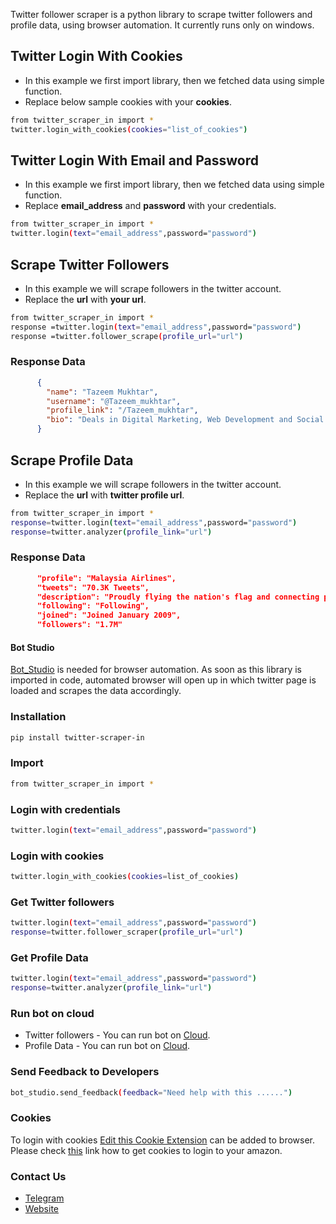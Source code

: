 Twitter follower scraper is a python library to scrape twitter followers and profile data, using browser automation. 
It currently runs only on windows.

## Twitter Login With Cookies
* In this example we first import library, then we fetched data using simple function. 
* Replace below sample cookies with your **cookies**.
```sh
from twitter_scraper_in import *
twitter.login_with_cookies(cookies="list_of_cookies")
```

## Twitter Login With Email and Password

* In this example we first import library, then we fetched data using simple function. 
* Replace **email_address** and **password** with your credentials.
```sh
from twitter_scraper_in import *
twitter.login(text="email_address",password="password")
```

## Scrape Twitter Followers
* In this example we will scrape followers in the twitter account. 
* Replace the **url** with **your url**. 
```sh
from twitter_scraper_in import *
response =twitter.login(text="email_address",password="password")
response =twitter.follower_scrape(profile_url="url")
```

### Response Data
```json
      {
        "name": "Tazeem Mukhtar",
        "username": "@Tazeem_mukhtar",
        "profile_link": "/Tazeem_mukhtar",
        "bio": "Deals in Digital Marketing, Web Development and Social Media Marketing\n\nLife is either a daring adventure or nothing."
      }
```


## Scrape Profile Data
* In this example we will scrape followers in the twitter account. 
* Replace the **url** with **twitter profile url**. 
```sh
from twitter_scraper_in import *
response=twitter.login(text="email_address",password="password")
response=twitter.analyzer(profile_link="url")
```

### Response Data
```json
      "profile": "Malaysia Airlines",
      "tweets": "70.3K Tweets",
      "description": "Proudly flying the nation's flag and connecting places and hearts through our inimitable Malaysian Hospitality.",
      "following": "Following",
      "joined": "Joined January 2009",
      "followers": "1.7M"
```


#### Bot Studio
[Bot_Studio](https://pypi.org/project/bot_studio/) is needed for browser automation. As soon as this library is imported in code, automated browser will open up in which twitter page is loaded and scrapes the data accordingly.

### Installation
```sh
pip install twitter-scraper-in
```

### Import
```sh
from twitter_scraper_in import *
```
### Login with credentials
```sh
twitter.login(text="email_address",password="password")
```

### Login with cookies
```sh
twitter.login_with_cookies(cookies=list_of_cookies)
```

### Get Twitter followers
```sh
twitter.login(text="email_address",password="password")
response=twitter.follower_scraper(profile_url="url")
```

### Get Profile Data
```sh
twitter.login(text="email_address",password="password")
response=twitter.analyzer(profile_link="url")
```

### Run bot on cloud
* Twitter followers - You can run bot on [Cloud](https://datakund.com/products/twitter-com-scraper?_pos=1&_sid=bf64afd4f&_ss=r).
* Profile Data - You can run bot on [Cloud](https://datakund.com/products/scrape-any-twitter-user-profile-followers?_pos=10&_sid=069be1dc8&_ss=r).


### Send Feedback to Developers
```sh
bot_studio.send_feedback(feedback="Need help with this ......")
```

### Cookies
To login with cookies [Edit this Cookie Extension](https://chrome.google.com/webstore/detail/editthiscookie/fngmhnnpilhplaeedifhccceomclgfbg?hl=en) can be added to browser. Please check [this](https://abhishek-chaudhary.medium.com/how-to-get-cookies-of-any-website-from-browser-22b3d6348ed2) link how to get cookies to login to your amazon.

### Contact Us
* [Telegram](https://t.me/datakund)
* [Website](https://datakund.com)

